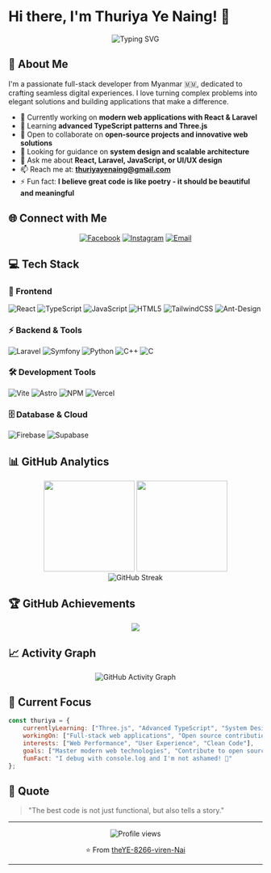 # Hi there, I'm Thuriya Ye Naing! 👋

<div align="center">
  <img src="https://readme-typing-svg.herokuapp.com?font=Fira+Code&pause=1000&color=9745F5&center=true&vCenter=true&width=435&lines=Full-Stack+Developer+%F0%9F%9A%80;From+Myanmar+%F0%9F%87%B2%F0%9F%87%B2+to+the+World+%F0%9F%8C%8D;Building+Digital+Experiences;Code%2C+Create%2C+Collaborate" alt="Typing SVG" />
</div>

## 🚀 About Me

I'm a passionate full-stack developer from Myanmar 🇲🇲, dedicated to crafting seamless digital experiences. I love turning complex problems into elegant solutions and building applications that make a difference.

- 🔭 Currently working on **modern web applications with React & Laravel**
- 🌱 Learning **advanced TypeScript patterns and Three.js**
- 👯 Open to collaborate on **open-source projects and innovative web solutions**
- 🤔 Looking for guidance on **system design and scalable architecture**
- 💬 Ask me about **React, Laravel, JavaScript, or UI/UX design**
- 📫 Reach me at: **thuriyayenaing@gmail.com**
- ⚡ Fun fact: **I believe great code is like poetry - it should be beautiful and meaningful**

## 🌐 Connect with Me

<div align="center">
  
[![Facebook](https://img.shields.io/badge/Facebook-%231877F2.svg?style=for-the-badge&logo=Facebook&logoColor=white)](https://facebook.com/Thuriya%20Ye%20Naing)
[![Instagram](https://img.shields.io/badge/Instagram-%23E4405F.svg?style=for-the-badge&logo=Instagram&logoColor=white)](https://instagram.com/virern_thuriya)
[![Email](https://img.shields.io/badge/Email-D14836?style=for-the-badge&logo=gmail&logoColor=white)](mailto:thuriyayenaing@gmail.com)

</div>

## 💻 Tech Stack

### 🚀 Frontend
![React](https://img.shields.io/badge/react-%2320232a.svg?style=for-the-badge&logo=react&logoColor=%2361DAFB)
![TypeScript](https://img.shields.io/badge/typescript-%23007ACC.svg?style=for-the-badge&logo=typescript&logoColor=white)
![JavaScript](https://img.shields.io/badge/javascript-%23323330.svg?style=for-the-badge&logo=javascript&logoColor=%23F7DF1E)
![HTML5](https://img.shields.io/badge/html5-%23E34F26.svg?style=for-the-badge&logo=html5&logoColor=white)
![TailwindCSS](https://img.shields.io/badge/tailwindcss-%2338B2AC.svg?style=for-the-badge&logo=tailwind-css&logoColor=white)
![Ant-Design](https://img.shields.io/badge/-AntDesign-%230170FE?style=for-the-badge&logo=ant-design&logoColor=white)

### ⚡ Backend & Tools
![Laravel](https://img.shields.io/badge/laravel-%23FF2D20.svg?style=for-the-badge&logo=laravel&logoColor=white)
![Symfony](https://img.shields.io/badge/symfony-%23000000.svg?style=for-the-badge&logo=symfony&logoColor=white)
![Python](https://img.shields.io/badge/python-3670A0?style=for-the-badge&logo=python&logoColor=ffdd54)
![C++](https://img.shields.io/badge/c++-%2300599C.svg?style=for-the-badge&logo=c%2B%2B&logoColor=white)
![C](https://img.shields.io/badge/c-%2300599C.svg?style=for-the-badge&logo=c&logoColor=white)

### 🛠️ Development Tools
![Vite](https://img.shields.io/badge/vite-%23646CFF.svg?style=for-the-badge&logo=vite&logoColor=white)
![Astro](https://img.shields.io/badge/astro-%232C2052.svg?style=for-the-badge&logo=astro&logoColor=white)
![NPM](https://img.shields.io/badge/NPM-%23CB3837.svg?style=for-the-badge&logo=npm&logoColor=white)
![Vercel](https://img.shields.io/badge/vercel-%23000000.svg?style=for-the-badge&logo=vercel&logoColor=white)

### 🗄️ Database & Cloud
![Firebase](https://img.shields.io/badge/firebase-%23039BE5.svg?style=for-the-badge&logo=firebase)
![Supabase](https://img.shields.io/badge/Supabase-3ECF8E?style=for-the-badge&logo=supabase&logoColor=white)

## 📊 GitHub Analytics

<div align="center">
  <img height="180em" src="https://github-readme-stats.vercel.app/api?username=theYE-8266-viren-Nai&show_icons=true&theme=tokyonight&include_all_commits=true&count_private=true"/>
  <img height="180em" src="https://github-readme-stats.vercel.app/api/top-langs/?username=theYE-8266-viren-Nai&layout=compact&langs_count=9&theme=tokyonight"/>
</div>

<div align="center">
  <img src="https://github-readme-streak-stats.herokuapp.com/?user=theYE-8266-viren-Nai&theme=tokyonight" alt="GitHub Streak"/>
</div>

## 🏆 GitHub Achievements

<div align="center">
  <img src="https://github-profile-trophy.vercel.app/?username=theYE-8266-viren-Nai&theme=tokyonight&no-frame=false&no-bg=false&margin-w=4&row=1"/>
</div>

## 📈 Activity Graph

<div align="center">
  <img src="https://github-readme-activity-graph.vercel.app/graph?username=theYE-8266-viren-Nai&theme=tokyo-night" alt="GitHub Activity Graph"/>
</div>

## 🎯 Current Focus

```javascript
const thuriya = {
    currentlyLearning: ["Three.js", "Advanced TypeScript", "System Design"],
    workingOn: ["Full-stack web applications", "Open source contributions"],
    interests: ["Web Performance", "User Experience", "Clean Code"],
    goals: ["Master modern web technologies", "Contribute to open source", "Build impactful products"],
    funFact: "I debug with console.log and I'm not ashamed! 🐛"
};
```

## 💭 Quote

> "The best code is not just functional, but also tells a story." 

---

<div align="center">
  <img src="https://komarev.com/ghpvc/?username=theYE-8266-viren-Nai&style=flat-square&color=blue" alt="Profile views"/>
  
  ⭐️ From [theYE-8266-viren-Nai](https://github.com/theYE-8266-viren-Nai)
</div>

---

<!-- Proudly created with GPRM ( https://gprm.itsvg.in ) -->
